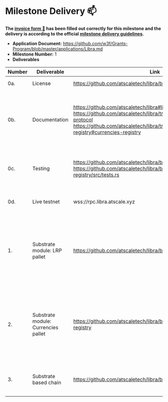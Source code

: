 # Milestone Delivery :mailbox:

**The [invoice form :pencil:](https://docs.google.com/forms/d/e/1FAIpQLSfmNYaoCgrxyhzgoKQ0ynQvnNRoTmgApz9NrMp-hd8mhIiO0A/viewform) has been filled out correctly for this milestone and the delivery is according to the official [milestone delivery guidelines](https://github.com/w3f/Grants-Program/blob/master/docs/milestone-deliverables-guidelines.md).**  

* **Application Document:** https://github.com/w3f/Grants-Program/blob/master/applications/Libra.md
* **Milestone Number:** 1
* **Deliverables**

| Number | Deliverable | Link | Notes |
| ------------- | ------------- | ------------- |------------- |
| 0a. | License |https://github.com/atscaletech/libra/blob/main/LICENSE| Apache License 2.0 |
| 0b. | Documentation | https://github.com/atscaletech/libra#libra https://github.com/atscaletech/libra/tree/main/pallets/lrp#lrp-protocol https://github.com/atscaletech/libra/tree/main/pallets/currencies-registry#currencies-registry| General concepts explanation, setup and run node guide, and public functions specs|
| 0c. | Testing |https://github.com/atscaletech/libra/blob/main/pallets/lrp/src/tests.rs https://github.com/atscaletech/libra/blob/main/pallets/currencies-registry/src/tests.rs| Test cases of LRP pallet and currencies registry pallet|
| 0d. | Live testnet | wss://rpc.libra.atscale.xyz | Deployed testnet of the libra network| 
| 1. | Substrate module: LRP pallet | https://github.com/atscaletech/libra/blob/main/pallets/lrp | The p2p payment pallet allows the funding to be locked and released to protect both buyer and seller | 
| 2.  | Substrate module: Currencies pallet | https://github.com/atscaletech/libra/blob/main/pallets/currencies-registry | Currency pallet allow registrar create and remove currencies and merchant can choose to accept the currencies. | 
| 3.  | Substrate based chain | https://github.com/atscaletech/libra/blob/main/runtime/src/lib.rs | The runtime integrated with lrp and currencies registry  |
